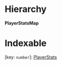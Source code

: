 

# Hierarchy

**PlayerStatsMap**

# Indexable

\[key: `number`\]:&nbsp;[PlayerStats](game.playerstats.md)
